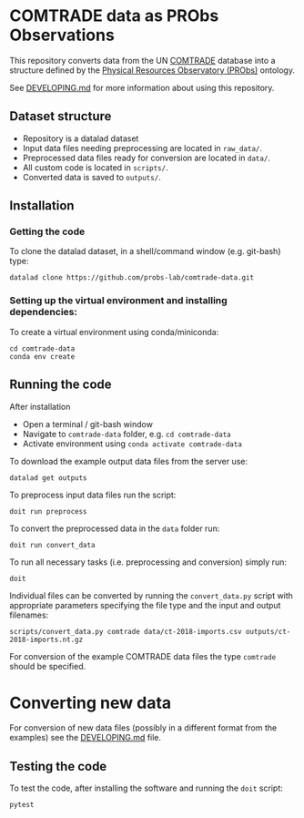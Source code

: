 # COMTRADE data as PRObs Observations

This repository converts data from the  UN [COMTRADE](https://comtradeplus.un.org/) database into a structure defined by the [Physical Resources Observatory (PRObs)](https://github.com/probs-lab/probs-ontology) ontology.

See [DEVELOPING.md](DEVELOPING.md) for more information about using this repository.

## Dataset structure

- Repository is a datalad dataset
- Input data files needing preprocessing are located in `raw_data/`.
- Preprocessed data files ready for conversion are located in `data/`. 
- All custom code is located in `scripts/`.
- Converted data is saved to `outputs/`.

## Installation

### Getting the code

To clone the datalad dataset, in a shell/command window (e.g. git-bash) type:

```shell
datalad clone https://github.com/probs-lab/comtrade-data.git
```
### Setting up the virtual environment and installing dependencies:

To create a virtual environment using conda/miniconda:

```shell
cd comtrade-data
conda env create
```

## Running the code

After installation

- Open a terminal / git-bash window
- Navigate to ```comtrade-data``` folder, e.g. ```cd comtrade-data```
- Activate environment using ```conda activate comtrade-data```

To download the example output data files from the server use:

```datalad get outputs```

To preprocess input data files run the script:

```doit run preprocess```

To convert the preprocessed data in the `data` folder run:

```doit run convert_data```

To run all necessary tasks (i.e. preprocessing and conversion) simply run:

```doit```

Individual files can be converted by running the `convert_data.py` script with appropriate parameters specifying the file type and the input and output filenames:

```scripts/convert_data.py comtrade data/ct-2018-imports.csv outputs/ct-2018-imports.nt.gz```

For conversion of the example COMTRADE data files the type `comtrade` should be specified.

# Converting new data

For conversion of new data files (possibly in a different format from the examples) see the [DEVELOPING.md](DEVELOPING.md) file.

## Testing the code

To test the code, after installing the software and running the `doit` script:

```cd tests
pytest
```





